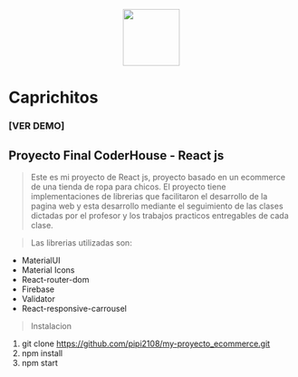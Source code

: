 <p align="center" width="200">
   <img align="center" width="100" src="/assets/logo-caprichitos.png" />   
</p>

# Caprichitos

### **[VER DEMO]**

## Proyecto Final CoderHouse - React js

> Este es mi proyecto de React js, proyecto basado en un ecommerce de una tienda de ropa para chicos. El proyecto tiene implementaciones de librerias que facilitaron el desarrollo de la pagina web y esta desarrollo mediante el seguimiento de las clases dictadas por el profesor y los trabajos practicos entregables de cada clase.

> Las librerias utilizadas son:

* MaterialUI
* Material Icons
* React-router-dom
* Firebase
* Validator
* React-responsive-carrousel

> Instalacion

1. git clone https://github.com/pipi2108/my-proyecto_ecommerce.git
2. npm install 
3. npm start 

> 